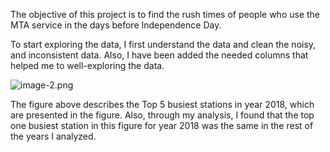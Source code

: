The objective of this project is to find the rush times of people who use the MTA service in the days before Independence Day. 

To start exploring the data, I first understand the data and clean the noisy, and inconsistent data. Also, I have been added the needed columns that helped me to well-exploring the data. 

 






![image-2.png](attachment:image-2.png)




The figure above describes the Top 5 busiest stations in year 2018, which are presented in the figure. Also, through my analysis, I found that the top one busiest station in this figure for year 2018 was the same in the rest of the years I analyzed. 
